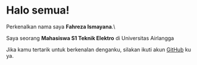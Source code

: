 # Halo semua! 

Perkenalkan nama saya **Fahreza Ismayana**.\

Saya seorang **Mahasiswa S1 Teknik Elektro** di Universitas Airlangga

Jika kamu tertarik untuk berkenalan denganku, silakan ikuti akun [GitHub](https://github.com/rezaismyn) ku ya.
